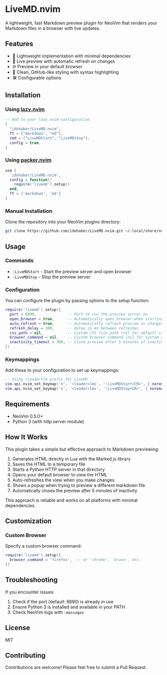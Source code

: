 # LiveMD.nvim

A lightweight, fast Markdown preview plugin for NeoVim that renders your Markdown files in a browser with live updates.

## Features

- 🚀 Lightweight implementation with minimal dependencies
- 🔄 Live preview with automatic refresh on changes
- 🌐 Preview in your default browser
- 🎨 Clean, GitHub-like styling with syntax highlighting
- 🛠️ Configurable options

## Installation

### Using [lazy.nvim](https://github.com/folke/lazy.nvim)

```lua
-- Add to your lazy.nvim configuration
{
  "idohaber/LiveMD.nvim",
  ft = {"markdown", "md"},
  cmd = {"LiveMDStart", "LiveMDStop"},
  config = true,
}
```

### Using [packer.nvim](https://github.com/wbthomason/packer.nvim)

```lua
use {
  'idohaber/LiveMD.nvim',
  config = function()
    require('livemd').setup()
  end,
  ft = {'markdown', 'md'}
}
```

### Manual Installation

Clone the repository into your NeoVim plugins directory:

```bash
git clone https://github.com/idohaber/LiveMD.nvim.git ~/.local/share/nvim/site/pack/plugins/start/LiveMD.nvim
```

## Usage

### Commands

- `:LiveMDStart` - Start the preview server and open browser
- `:LiveMDStop` - Stop the preview server

### Configuration

You can configure the plugin by passing options to the setup function:

```lua
require('livemd').setup({
  port = 8890,              -- Port to run the preview server on
  open_browser = true,      -- Automatically open browser when starting preview
  auto_refresh = true,      -- Automatically refresh preview on changes
  refresh_delay = 300,      -- Delay in ms between refreshes
  css_path = nil,           -- Custom CSS file path (nil for default styling)
  browser_command = nil,    -- Custom browser command (nil for system default)
  inactivity_timeout = 300, -- Close preview after 5 minutes of inactivity
})
```

### Keymappings

Add these to your configuration to set up keymappings:

```lua
-- Using <leader>lm prefix for LiveMD
vim.api.nvim_set_keymap('n', '<leader>lms', ':LiveMDStart<CR>', { noremap = true, silent = true })
vim.api.nvim_set_keymap('n', '<leader>lmx', ':LiveMDStop<CR>', { noremap = true, silent = true })
```

## Requirements

- NeoVim 0.5.0+
- Python 3 (with http.server module)

## How It Works

This plugin takes a simple but effective approach to Markdown previewing:

1. Generates HTML directly in Lua with the Marked.js library
2. Saves the HTML to a temporary file
3. Starts a Python HTTP server in that directory
4. Opens your default browser to view the HTML
5. Auto-refreshes the view when you make changes
6. Shows a popup when trying to preview a different markdown file
7. Automatically closes the preview after 5 minutes of inactivity

This approach is reliable and works on all platforms with minimal dependencies.

## Customization

### Custom Browser

Specify a custom browser command:

```lua
require('livemd').setup({
  browser_command = 'firefox',  -- or 'chrome', 'brave', etc.
})
```

## Troubleshooting

If you encounter issues:

1. Check if the port (default: 8890) is already in use
2. Ensure Python 3 is installed and available in your PATH
3. Check NeoVim logs with `:messages`

## License

MIT

## Contributing

Contributions are welcome! Please feel free to submit a Pull Request.